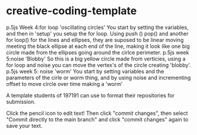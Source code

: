 # creative-coding-template
p.5js Week 4:for loop 'oscillating circles'
You start by setting the variables, and then in 'setup' you setup the for loop. Using push () pop() and another for loop() for the lines and ellipses, they are suposed to be linear moving meeting the black ellipse at each end of the line, making it look like one big circle made from the ellipses going around the cirlce perimeter. 
p.5js week 5:noise 'Blobby'
So this is a big yellow circle made from verticies, using a for loop and noise you can move the vertex's of the circle creating 'blobby'.
p.5js week 5: noise 'worm' 
You start by setting variables and the parameters of the cirle or worm thing, and by using noise and incrementing offset to move circle over time making a 'worm'

A template students of 197191 can use to format their repositories for submission.

Click the pencil icon to edit text!
Then click "commit changes", then select "Commit directly to the main branch" and click "commit changes" again to save your text.
